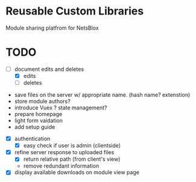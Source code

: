 # Reusable Custom Libraries

Module sharing platfrom for NetsBlox

# TODO
- [ ] document edits and deletes
  - [x] edits
  - [ ] deletes
- save files on the server w/ appropriate name. (hash name? extenstion)
- store module authors?
- introduce Vuex ? state management?
- prepare homepage
- light form vaidation
- add setup guide
- [x] authentication
  - [x] easy check if user is admin (clientside)
- [x] refine server response to uploaded files
  - [x] return relative path (from client's view)
  - remove redundant information
- [x] display available downloads on module view page
